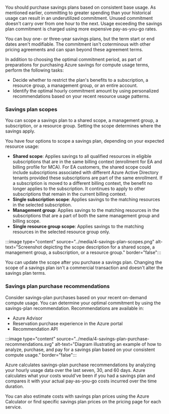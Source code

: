 You should purchase savings plans based on consistent base usage. As mentioned earlier, committing to greater spending than your historical usage can result in an underutilized commitment. Unused commitment doesn't carry over from one hour to the next. Usage exceeding the savings plan commitment is charged using more expensive pay-as-you-go rates.

You can buy one- or three-year savings plans, but the term start or end dates aren't modifiable. The commitment isn't coterminous with other pricing agreements and can span beyond these agreement terms.

In addition to choosing the optimal commitment period, as part of preparations for purchasing Azure savings for compute usage terms, perform the following tasks:

- Decide whether to restrict the plan's benefits to a subscription, a resource group, a management group, or an entire account.
- Identify the optimal hourly commitment amount by using personalized recommendations based on your recent resource usage patterns.

### Savings plan scopes

You can scope a savings plan to a shared scope, a management group, a subscription, or a resource group. Setting the scope determines where the savings apply.

You have four options to scope a savings plan, depending on your expected resource usage:

- **Shared scope**: Applies savings to all qualified resources in eligible subscriptions that are in the same billing context (enrollment for EA and billing profile for MCA). For EA customers, the shared scope could include subscriptions associated with different Azure Active Directory tenants provided these subscriptions are part of the same enrollment. If a subscription is moved to a different billing context, the benefit no longer applies to the subscription. It continues to apply to other subscriptions that remain in the current billing context.
- **Single subscription scope**: Applies savings to the matching resources in the selected subscription.
- **Management group**: Applies savings to the matching resources in the subscriptions that are a part of both the same management group and billing scope.
- **Single resource group scope**: Applies savings to the matching resources in the selected resource group only.

:::image type="content" source="../media/4-savings-plan-scopes.png" alt-text="Screenshot depicting the scope description for a shared scope, a management group, a subscription, or a resource group." border="false":::

You can update the scope after you purchase a savings plan. Changing the scope of a savings plan isn't a commercial transaction and doesn't alter the savings plan terms.

### Savings plan purchase recommendations

Consider savings-plan purchases based on your recent on-demand compute usage. You can determine your optimal commitment by using the savings-plan recommendation. Recommendations are available in:

- Azure Advisor
- Reservation purchase experience in the Azure portal
- Recommendation API

:::image type="content" source="../media/4-savings-plan-purchase-recommendations.svg" alt-text="Diagram illustrating an example of how to analyze, purchase, and pay for a savings plan based on your consistent compute usage." border="false":::

Azure calculates savings-plan purchase recommendations by analyzing your hourly usage data over the last seven, 30, and 60 days. Azure calculates what your costs would've been if you had a savings plan and compares it with your actual pay-as-you-go costs incurred over the time duration.

You can also estimate costs with savings plan prices using the Azure Calculator or find specific savings plan prices on the pricing page for each service.
